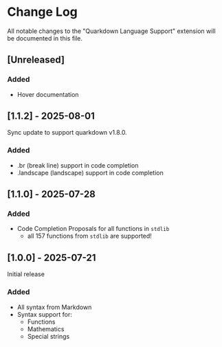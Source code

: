 # Change Log

All notable changes to the "Quarkdown Language Support" extension will be documented in this file.

## [Unreleased]

### Added

- Hover documentation

## [1.1.2] - 2025-08-01

Sync update to support quarkdown v1.8.0.

### Added

- .br (break line) support in code completion
- .landscape (landscape) support in code completion

## [1.1.0] - 2025-07-28

### Added

- Code Completion Proposals for all functions in `stdlib`
  - all 157 functions from `stdlib` are supported!

## [1.0.0] - 2025-07-21

Initial release

### Added

- All syntax from Markdown
- Syntax support for:
  - Functions
  - Mathematics
  - Special strings